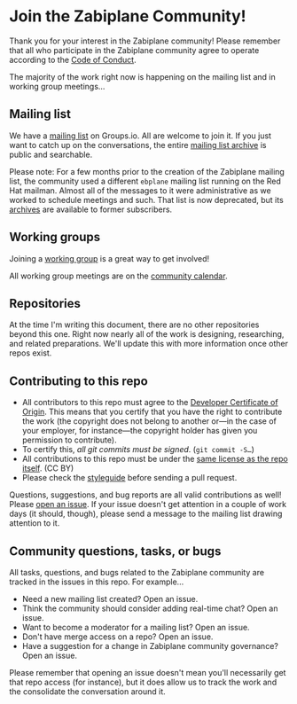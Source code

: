 # Join the Zabiplane Community!

Thank you for your interest in the Zabiplane community! Please remember that all who participate in the Zabiplane community agree to operate according to the [Code of Conduct](./Code-of-Conduct.md).

The majority of the work right now is happening on the mailing list and in working group meetings…

## Mailing list

We have a [mailing list](https://zabiplane.groups.io/g/dev) on Groups.io. All are welcome to join it. If you just want to catch up on the conversations, the entire [mailing list archive](https://zabiplane.groups.io/g/dev/topics) is public and searchable.

Please note: For a few months prior to the creation of the Zabiplane mailing list, the community used a different `ebplane` mailing list running on the Red Hat mailman. Almost all of the messages to it were administrative as we worked to schedule meetings and such. That list is now deprecated, but its [archives](https://www.redhat.com/mailman/private/ebplane/index.html) are available to former subscribers.

## Working groups

Joining a [working group](./workingroups/README.md) is a great way to get involved!

All working group meetings are on the [community calendar](https://zabiplane.groups.io/g/dev/calendar).

## Repositories

At the time I'm writing this document, there are no other repositories beyond this one. Right now nearly all of the work is designing, researching, and related preparations. We'll update this with more information once other repos exist.

## Contributing to this repo

* All contributors to this repo must agree to the [Developer Certificate of Origin](http://developercertificate.org). This means that you certify that you have the right to contribute the work (the copyright does not belong to another or—in the case of your employer, for instance—the copyright holder has given you permission to contribute).
* To certify this, _all git commits must be signed_. (`git commit -S…`)
* All contributions to this repo must be under the [same license as the repo itself](./LICENSE). (CC BY)
* Please check the [styleguide](./styleguide.md) before sending a pull request.

Questions, suggestions, and bug reports are all valid contributions as well! Please [open an issue](https://github.com/Zabiplane/Community/issues/new). If your issue doesn't get attention in a couple of work days (it should, though), please send a message to the mailing list drawing attention to it.

## Community questions, tasks, or bugs

All tasks, questions, and bugs related to the Zabiplane community are tracked in the issues in this repo. For example…

* Need a new mailing list created? Open an issue.
* Think the community should consider adding real-time chat? Open an issue.
* Want to become a moderator for a mailing list? Open an issue.
* Don't have merge access on a repo? Open an issue.
* Have a suggestion for a change in Zabiplane community governance? Open an issue.

Please remember that opening an issue doesn't mean you'll necessarily get that repo access (for instance), but it does allow us to track the work and the consolidate the conversation around it.
